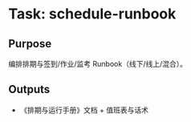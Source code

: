# Task: schedule-runbook

## Purpose

编排排期与签到/作业/监考 Runbook（线下/线上/混合）。

## Outputs

- 《排期与运行手册》文档 + 值班表与话术
